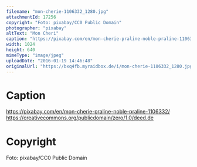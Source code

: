 ```yaml
---
filename: "mon-cherie-1106332_1280.jpg"
attachmentId: 17256
copyright: "Foto: pixabay/CC0 Public Domain"
photographer: "pixabay"
altText: "Mon Cheri"
caption: "https://pixabay.com/en/mon-cherie-praline-noble-praline-1106332/\nhttps://creativecommons.org/publicdomain/zero/1.0/deed.de"
width: 1024
height: 640
mimeType: "image/jpeg"
uploadDate: "2016-01-19 14:46:48"
originalUrl: "https://bxq4fb.myraidbox.de/i/mon-cherie-1106332_1280.jpg"
---
```


# Caption

https://pixabay.com/en/mon-cherie-praline-noble-praline-1106332/
https://creativecommons.org/publicdomain/zero/1.0/deed.de

# Copyright

Foto: pixabay/CC0 Public Domain
